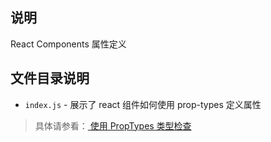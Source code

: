 ## 说明

React Components 属性定义

## 文件目录说明

- `index.js` - 展示了 react 组件如何使用 prop-types 定义属性

> 具体请参看：[ 使用 PropTypes 类型检查 ](https://zh-hans.reactjs.org/docs/typechecking-with-proptypes.html)
